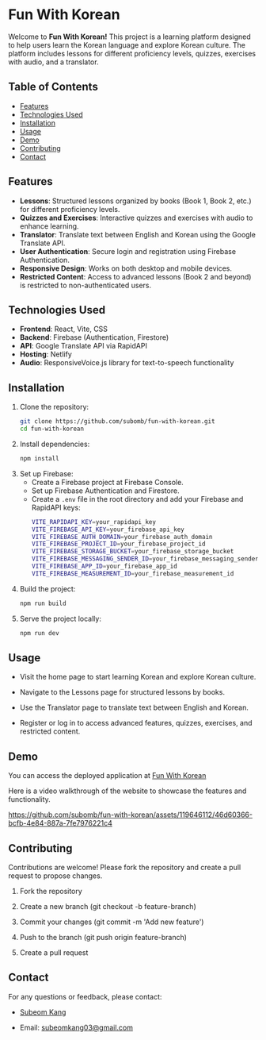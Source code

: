 # Fun With Korean

Welcome to **Fun With Korean!** This project is a learning platform designed to help users learn the Korean language and explore Korean culture. The platform includes lessons for different proficiency levels, quizzes, exercises with audio, and a translator.

## Table of Contents
- [Features](#features)
- [Technologies Used](#technologies-used)
- [Installation](#installation)
- [Usage](#usage)
- [Demo](#demo)
- [Contributing](#contributing)
- [Contact](#contact)

## Features

- **Lessons**: Structured lessons organized by books (Book 1, Book 2, etc.) for different proficiency levels.
- **Quizzes and Exercises**: Interactive quizzes and exercises with audio to enhance learning.
- **Translator**: Translate text between English and Korean using the Google Translate API.
- **User Authentication**: Secure login and registration using Firebase Authentication.
- **Responsive Design**: Works on both desktop and mobile devices.
- **Restricted Content**: Access to advanced lessons (Book 2 and beyond) is restricted to non-authenticated users.

## Technologies Used

- **Frontend**: React, Vite, CSS
- **Backend**: Firebase (Authentication, Firestore)
- **API**: Google Translate API via RapidAPI
- **Hosting**: Netlify
- **Audio**: ResponsiveVoice.js library for text-to-speech functionality

## Installation

1. Clone the repository:
   ```bash
   git clone https://github.com/subomb/fun-with-korean.git
   cd fun-with-korean
2. Install dependencies:
   ```bash
   npm install
3. Set up Firebase:
   - Create a Firebase project at Firebase Console.
   - Set up Firebase Authentication and Firestore.
   - Create a `.env` file in the root directory and add your Firebase and RapidAPI keys:
      ```bash
      VITE_RAPIDAPI_KEY=your_rapidapi_key
      VITE_FIREBASE_API_KEY=your_firebase_api_key
      VITE_FIREBASE_AUTH_DOMAIN=your_firebase_auth_domain
      VITE_FIREBASE_PROJECT_ID=your_firebase_project_id
      VITE_FIREBASE_STORAGE_BUCKET=your_firebase_storage_bucket
      VITE_FIREBASE_MESSAGING_SENDER_ID=your_firebase_messaging_sender_id
      VITE_FIREBASE_APP_ID=your_firebase_app_id
      VITE_FIREBASE_MEASUREMENT_ID=your_firebase_measurement_id
4. Build the project:
   ```bash
   npm run build
5. Serve the project locally:
   ```bash
   npm run dev
   
Usage
-----

*   Visit the home page to start learning Korean and explore Korean culture.
    
*   Navigate to the Lessons page for structured lessons by books.
    
*   Use the Translator page to translate text between English and Korean.
    
*   Register or log in to access advanced features, quizzes, exercises, and restricted content.

Demo
--------------------
You can access the deployed application at [Fun With Korean](https://fun-with-korean.netlify.app/)

Here is a video walkthrough of the website to showcase the features and functionality. 

https://github.com/subomb/fun-with-korean/assets/119646112/46d60366-bcfb-4e84-887a-7fe7976221c4


Contributing
------------

Contributions are welcome! Please fork the repository and create a pull request to propose changes.

1.  Fork the repository
    
2.  Create a new branch (git checkout -b feature-branch)
    
3.  Commit your changes (git commit -m 'Add new feature')
    
4.  Push to the branch (git push origin feature-branch)
    
5.  Create a pull request

Contact
-------

For any questions or feedback, please contact:

*   [Subeom Kang](https://github.com/subomb)
    
*   Email: subeomkang03@gmail.com

